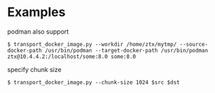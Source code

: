 
# Examples

podman also support

```
$ transport_docker_image.py --workdir /home/ztx/mytmp/ --source-docker-path /usr/bin/podman --target-docker-path /usr/bin/podman ztx@10.4.4.2:/localhost/some:8.0 some:8.0
```

specify chunk size

```
$ transport_docker_image.py --chunk-size 1024 $src $dst
```
